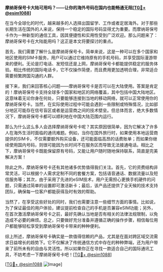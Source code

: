 **摩纳哥保号卡大陆可用吗？——让你的海外号码在国内也能畅通无阻[[TG💪+ @esim1088](https://t.me/s/esim1088)]**

在当今全球化的时代，越来越多的人选择出国留学、工作或者定居海外。对于那些长期生活在国外的人来说，保持一个稳定的国际号码显得尤为重要。而摩纳哥保号卡作为一种新型的通信工具，因其便捷性和实用性受到广泛欢迎。那么问题来了：摩纳哥保号卡在大陆能用吗？这正是本文将要探讨的重点。

首先，我们需要了解什么是摩纳哥保号卡。简单来说，这是一种可以在多个国家和地区使用的SIM卡服务，用户可以通过它维持原有的手机号码，并享受国际漫游带来的便利。无论是打电话、发短信还是上网，摩纳哥保号卡都能提供稳定的服务体验。相比传统的国际电话卡，它不仅操作简便，而且费用更加透明合理，非常适合需要频繁跨国沟通的人群。

接下来，我们来回答核心问题——摩纳哥保号卡是否可以在大陆使用。答案是肯定的！摩纳哥保号卡支持全球多个国家和地区的网络覆盖，其中包括中国大陆地区。这意味着无论你身在何处，只要能够连接到当地的移动网络，就可以正常使用你的摩纳哥保号卡。当然，在实际使用过程中可能会遇到一些限制或特殊情况，比如部分地区可能存在信号盲区或者是运营商之间的技术壁垒。但总体而言，绝大多数情况下，摩纳哥保号卡都可以顺利地在中国大陆范围内运行。

那么为什么这么多人会选择摩纳哥保号卡呢？其实原因很简单，因为它解决了许多人在海外生活时面临的通讯难题。例如，当你在国外旅行时，如果使用本地运营商提供的SIM卡，不仅需要额外购买设备，还可能面临高昂的话费账单；而如果你继续使用国内号码，则很可能因为长时间不在服务区而导致无法接通电话。相比之下，摩纳哥保号卡既能保留原有号码，又能让用户随时随地保持联系，简直是完美解决方案！

除此之外，摩纳哥保号卡还有其他诸多优势值得我们关注。首先，它的资费结构非常灵活，可以根据个人需求定制不同的套餐方案，包括语音通话、数据流量以及短信服务等；其次，由于采用了先进的eSIM技术，用户无需担心更换手机硬件的问题，只需通过简单的设置即可激活新卡；最后，该产品还提供了全天候的技术支持团队，确保每一位客户都能获得及时有效的帮助。

当然了，在享受这些好处的同时，我们也需要注意一些细节方面的事情。比如说，为了保证最佳的用户体验，建议提前检查自己的手机是否兼容eSIM功能；另外，在首次激活摩纳哥保号卡之前，最好先确认当地是否有相关的法律法规限制，以免造成不必要的麻烦。总之，只要做好充分准备并遵循正确的操作步骤，相信每位用户都能够轻松享受到摩纳哥保号卡带来的种种便利。

综上所述，摩纳哥保号卡确实是一款值得信赖的产品，尤其是在面对跨区域交流需求日益增长的趋势下。它不仅解决了传统通信方式中存在的种种弊端，还为用户带来了前所未有的自由与灵活性。所以如果你正在寻找一款适合自己的国际通讯工具，不妨考虑一下摩纳哥保号卡吧！[[TG💪+ @esim1088](https://t.me/s/esim1088)]

[[TG💪+ @esim1088](https://t.me/s/esim1088) ![Image](https://i.postimg.cc/4NQfJmqS/Snipaste-2025-05-13-00-14-12.png)]